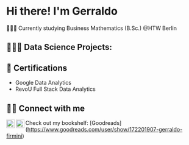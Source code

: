 <h1>Hi there! I'm Gerraldo</h1>

👨🏻‍🎓 Currently studying Business Mathematics (B.Sc.) @HTW Berlin

<h2>🧑🏻‍💻 Data Science Projects:</h2>

<h2>📄 Certifications</h2>

- Google Data Analytics
- RevoU Full Stack Data Analytics


<h2>🤳🏼 Connect with me</h2>

[<img align="left" alt="JoshMadakor | LinkedIn" width="22px" src="https://cdn.jsdelivr.net/npm/simple-icons@v3/icons/linkedin.svg" />][linkedin]
[<img align="left" alt="JoshMadakor | Instagram" width="22px" src="https://cdn.jsdelivr.net/npm/simple-icons@v3/icons/instagram.svg" />][instagram]

[linkedin]: https://www.linkedin.com/in/gerraldo-firmini-susilo
[instagram]: https://www.instagram.com/gerraldofirmini/

Check out my bookshelf: [Goodreads] (https://www.goodreads.com/user/show/172201907-gerraldo-firmini)
